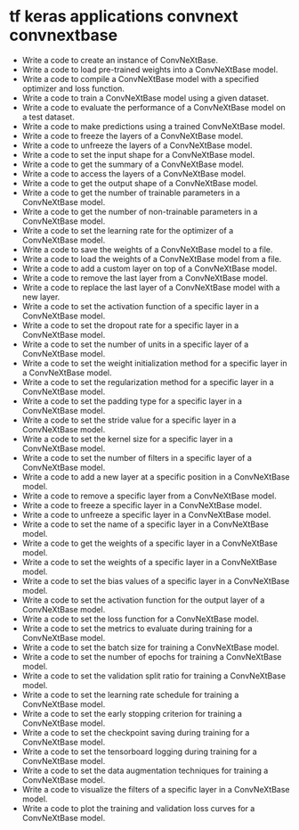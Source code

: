 # tf keras applications convnext convnextbase

- Write a code to create an instance of ConvNeXtBase.
- Write a code to load pre-trained weights into a ConvNeXtBase model.
- Write a code to compile a ConvNeXtBase model with a specified optimizer and loss function.
- Write a code to train a ConvNeXtBase model using a given dataset.
- Write a code to evaluate the performance of a ConvNeXtBase model on a test dataset.
- Write a code to make predictions using a trained ConvNeXtBase model.
- Write a code to freeze the layers of a ConvNeXtBase model.
- Write a code to unfreeze the layers of a ConvNeXtBase model.
- Write a code to set the input shape for a ConvNeXtBase model.
- Write a code to get the summary of a ConvNeXtBase model.
- Write a code to access the layers of a ConvNeXtBase model.
- Write a code to get the output shape of a ConvNeXtBase model.
- Write a code to get the number of trainable parameters in a ConvNeXtBase model.
- Write a code to get the number of non-trainable parameters in a ConvNeXtBase model.
- Write a code to set the learning rate for the optimizer of a ConvNeXtBase model.
- Write a code to save the weights of a ConvNeXtBase model to a file.
- Write a code to load the weights of a ConvNeXtBase model from a file.
- Write a code to add a custom layer on top of a ConvNeXtBase model.
- Write a code to remove the last layer from a ConvNeXtBase model.
- Write a code to replace the last layer of a ConvNeXtBase model with a new layer.
- Write a code to set the activation function of a specific layer in a ConvNeXtBase model.
- Write a code to set the dropout rate for a specific layer in a ConvNeXtBase model.
- Write a code to set the number of units in a specific layer of a ConvNeXtBase model.
- Write a code to set the weight initialization method for a specific layer in a ConvNeXtBase model.
- Write a code to set the regularization method for a specific layer in a ConvNeXtBase model.
- Write a code to set the padding type for a specific layer in a ConvNeXtBase model.
- Write a code to set the stride value for a specific layer in a ConvNeXtBase model.
- Write a code to set the kernel size for a specific layer in a ConvNeXtBase model.
- Write a code to set the number of filters in a specific layer of a ConvNeXtBase model.
- Write a code to add a new layer at a specific position in a ConvNeXtBase model.
- Write a code to remove a specific layer from a ConvNeXtBase model.
- Write a code to freeze a specific layer in a ConvNeXtBase model.
- Write a code to unfreeze a specific layer in a ConvNeXtBase model.
- Write a code to set the name of a specific layer in a ConvNeXtBase model.
- Write a code to get the weights of a specific layer in a ConvNeXtBase model.
- Write a code to set the weights of a specific layer in a ConvNeXtBase model.
- Write a code to set the bias values of a specific layer in a ConvNeXtBase model.
- Write a code to set the activation function for the output layer of a ConvNeXtBase model.
- Write a code to set the loss function for a ConvNeXtBase model.
- Write a code to set the metrics to evaluate during training for a ConvNeXtBase model.
- Write a code to set the batch size for training a ConvNeXtBase model.
- Write a code to set the number of epochs for training a ConvNeXtBase model.
- Write a code to set the validation split ratio for training a ConvNeXtBase model.
- Write a code to set the learning rate schedule for training a ConvNeXtBase model.
- Write a code to set the early stopping criterion for training a ConvNeXtBase model.
- Write a code to set the checkpoint saving during training for a ConvNeXtBase model.
- Write a code to set the tensorboard logging during training for a ConvNeXtBase model.
- Write a code to set the data augmentation techniques for training a ConvNeXtBase model.
- Write a code to visualize the filters of a specific layer in a ConvNeXtBase model.
- Write a code to plot the training and validation loss curves for a ConvNeXtBase model.